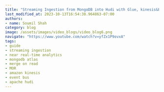 ```yaml
---
title: "Streaming Ingestion from MongoDB into Hudi with Glue, kinesis&Event bridge&MongoStream Hands on labs"
last_modified_at: 2023-10-13T16:54:38.964863-07:00
authors:
- name: Soumil Shah
category: blog
image: /assets/images/video_blogs/video_blog6.png
navigate: "https://www.youtube.com/watch?v=yfZx1P9ovxA"
tags:
- guide
- streaming ingestion
- near real-time analytics
- mongodb atlas
- merge on read
- MOR
- amazon kinesis
- event bus
- apache hudi
---
```

